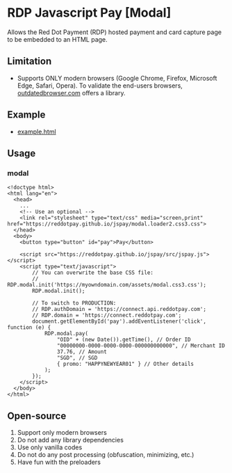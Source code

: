 # RDP Javascript Pay [Modal]

Allows the Red Dot Payment (RDP) hosted payment and card capture page to be embedded to an HTML page.

## Limitation

- Supports ONLY modern browsers (Google Chrome, Firefox, Microsoft Edge, Safari, Opera). To validate the end-users browsers, [outdatedbrowser.com](http://outdatedbrowser.com/en/how) offers a library.

## Example

- [example.html](https://reddotpay.github.io/jspay/example.html)

## Usage

### modal
~~~
<!doctype html>
<html lang="en">
  <head>
    ...
    <!-- Use an optional -->
    <link rel="stylesheet" type="text/css" media="screen,print" href="https://reddotpay.github.io/jspay/modal.loader2.css3.css">
  </head>
  <body>
    <button type="button" id="pay">Pay</button> 

    <script src="https://reddotpay.github.io/jspay/src/jspay.js"></script>
    <script type="text/javascript">
        // You can overwrite the base CSS file:
        // RDP.modal.init('https://myowndomain.com/assets/modal.css3.css');
        RDP.modal.init();

        // To switch to PRODUCTION:
        // RDP.authDomain = 'https://connect.api.reddotpay.com';
        // RDP.domain = 'https://connect.reddotpay.com';
        document.getElementById('pay').addEventListener('click', function (e) {
            RDP.modal.pay(
                "OID" + (new Date()).getTime(), // Order ID
                "00000000-0000-0000-0000-000000000000", // Merchant ID
                37.76, // Amount
                "SGD", // SGD
                { promo: "HAPPYNEWYEAR01" } // Other details
            );
        });
    </script>
  </body>
</html>
~~~

## Open-source

1. Support only modern browsers
2. Do not add any library dependencies
3. Use only vanilla codes
4. Do not do any post processing (obfuscation, minimizing, etc.)
5. Have fun with the preloaders

